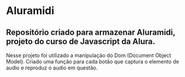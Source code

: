 # Aluramidi

## Repositório criado para armazenar Aluramidi, projeto do curso de Javascript da Alura.

Nesse projeto foi utilizado a manipulação do Dom (Document Object Model). Criado uma função para cada botão que captura o elemento de audio e reproduz o audio em questão.
